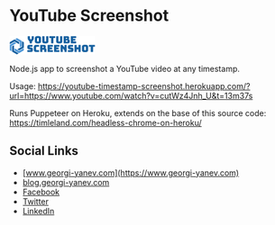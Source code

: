 # YouTube Screenshot

![Youtube Screenshot](./docs/youtube-timestamp-screenshot.png)

Node.js app to screenshot a YouTube video at any timestamp.

Usage: https://youtube-timestamp-screenshot.herokuapp.com/?url=https://www.youtube.com/watch?v=cutWz4Jnh_U&t=13m37s

Runs Puppeteer on Heroku, extends on the base of this source code:
https://timleland.com/headless-chrome-on-heroku/

## Social Links

- [www.georgi-yanev.com](https://www.georgi-yanev.com)
- [blog.georgi-yanev.com](https://blog.georgi-yanev.com)
- [Facebook](https://www.facebook.com/jumpalottahigh/)
- [Twitter](https://www.twitter.com/jumpalottahigh/)
- [LinkedIn](https://www.linkedin.com/in/yanevgeorgi/)
